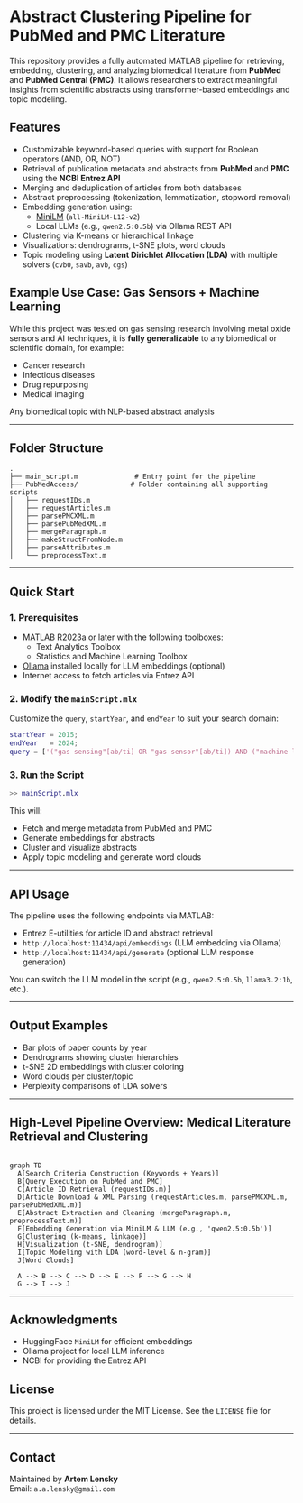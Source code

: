 # Abstract Clustering Pipeline for PubMed and PMC Literature

This repository provides a fully automated MATLAB pipeline for retrieving, embedding, clustering, and analyzing biomedical literature from **PubMed** and **PubMed Central (PMC)**. It allows researchers to extract meaningful insights from scientific abstracts using transformer-based embeddings and topic modeling.

## Features

- Customizable keyword-based queries with support for Boolean operators (AND, OR, NOT)
- Retrieval of publication metadata and abstracts from **PubMed** and **PMC** using the **NCBI Entrez API**
- Merging and deduplication of articles from both databases
- Abstract preprocessing (tokenization, lemmatization, stopword removal)
- Embedding generation using:
  - [MiniLM](https://arxiv.org/abs/2401.01943) (`all-MiniLM-L12-v2`)
  - Local LLMs (e.g., `qwen2.5:0.5b`) via Ollama REST API
-  Clustering via K-means or hierarchical linkage
-  Visualizations: dendrograms, t-SNE plots, word clouds
- Topic modeling using **Latent Dirichlet Allocation (LDA)** with multiple solvers (`cvb0`, `savb`, `avb`, `cgs`)

## Example Use Case: Gas Sensors + Machine Learning
While this project was tested on gas sensing research involving metal oxide sensors and AI techniques, it is **fully generalizable** to any biomedical or scientific domain, for example:

* Cancer research
* Infectious diseases
* Drug repurposing
* Medical imaging

Any biomedical topic with NLP-based abstract analysis

---

## Folder Structure

```text
.
├── main_script.m              # Entry point for the pipeline
├── PubMedAccess/             # Folder containing all supporting scripts
│   ├── requestIDs.m
│   ├── requestArticles.m
│   ├── parsePMCXML.m
│   ├── parsePubMedXML.m
│   ├── mergeParagraph.m
│   ├── makeStructFromNode.m
│   ├── parseAttributes.m
│   └── preprocessText.m
```

---

## Quick Start

### 1. Prerequisites
- MATLAB R2023a or later with the following toolboxes:
  - Text Analytics Toolbox
  - Statistics and Machine Learning Toolbox
- [Ollama](https://ollama.com) installed locally for LLM embeddings (optional)
- Internet access to fetch articles via Entrez API

### 2. Modify the `mainScript.mlx`
Customize the `query`, `startYear`, and `endYear` to suit your search domain:
```matlab
startYear = 2015;
endYear   = 2024;
query = ['("gas sensing"[ab/ti] OR "gas sensor"[ab/ti]) AND ("machine learning"[ab/ti])'];
```

### 3. Run the Script
```matlab
>> mainScript.mlx
```

This will:
- Fetch and merge metadata from PubMed and PMC
- Generate embeddings for abstracts
- Cluster and visualize abstracts
- Apply topic modeling and generate word clouds

---

## API Usage
The pipeline uses the following endpoints via MATLAB:
- Entrez E-utilities for article ID and abstract retrieval
- `http://localhost:11434/api/embeddings` (LLM embedding via Ollama)
- `http://localhost:11434/api/generate` (optional LLM response generation)

You can switch the LLM model in the script (e.g., `qwen2.5:0.5b`, `llama3.2:1b`, etc.).

---

## Output Examples
- Bar plots of paper counts by year
- Dendrograms showing cluster hierarchies
- t-SNE 2D embeddings with cluster coloring
- Word clouds per cluster/topic
- Perplexity comparisons of LDA solvers

---
## High-Level Pipeline Overview: Medical Literature Retrieval and Clustering


```mermaid

graph TD
  A[Search Criteria Construction (Keywords + Years)]
  B[Query Execution on PubMed and PMC]
  C[Article ID Retrieval (requestIDs.m)]
  D[Article Download & XML Parsing (requestArticles.m, parsePMCXML.m, parsePubMedXML.m)]
  E[Abstract Extraction and Cleaning (mergeParagraph.m, preprocessText.m)]
  F[Embedding Generation via MiniLM & LLM (e.g., 'qwen2.5:0.5b')]
  G[Clustering (k-means, linkage)]
  H[Visualization (t-SNE, dendrogram)]
  I[Topic Modeling with LDA (word-level & n-gram)]
  J[Word Clouds] 

  A --> B --> C --> D --> E --> F --> G --> H
  G --> I --> J
```

---

## Acknowledgments
- HuggingFace `MiniLM` for efficient embeddings
- Ollama project for local LLM inference
- NCBI for providing the Entrez API

## License
This project is licensed under the MIT License. See the `LICENSE` file for details.

---

## Contact
Maintained by **Artem Lensky**  
Email: `a.a.lensky@gmail.com`



